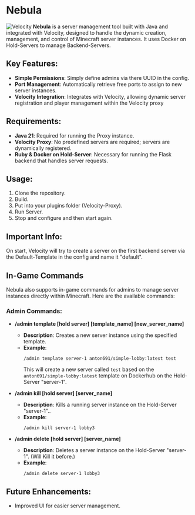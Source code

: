 # Nebula
![Velocity](https://flat.badgen.net/badge/Velocity/3.3.0/1197d1?icon=dockbit)
**Nebula** is a server management tool built with Java and integrated with Velocity, designed to handle the dynamic creation, management, and control of Minecraft server instances. It uses Docker on Hold-Servers to manage Backend-Servers.

## Key Features:
- **Simple Permissions**: Simply define admins via there UUID in the config.
- **Port Management**: Automatically retrieve free ports to assign to new server instances.
- **Velocity Integration**: Integrates with Velocity, allowing dynamic server registration and player management within the Velocity proxy 

## Requirements:
- **Java 21**: Required for running the Proxy instance.
- **Velocity Proxy**: No predefined servers are required; servers are dynamically registered.
- **Ruby & Docker on Hold-Server**: Necessary for running the Flask backend that handles server requests.

## Usage:
1. Clone the repository.
2. Build.
3. Put into your plugins folder (Velocity-Proxy).
5. Run Server.
6. Stop and configure and then start again.
   
## Important Info:
On start, Velocity will try to create a server on the first backend server via the Default-Template in the config and name it "default".

## In-Game Commands
Nebula also supports in-game commands for admins to manage server instances directly within Minecraft. Here are the available commands:

### **Admin Commands:**

- **/admin template [hold server] [template_name] [new_server_name]**  
  - **Description**: Creates a new server instance using the specified template.
  - **Example**:  
    ```
    /admin template server-1 anton691/simple-lobby:latest test
    ```
    This will create a new server called `test` based on the `anton691/simple-lobby:latest` template on Dockerhub
    on the Hold-Server "server-1".


- **/admin kill [hold server] [server_name]**  
  - **Description**: Kills a running server instance on the Hold-Server "server-1"..
  - **Example**:  
    ```
    /admin kill server-1 lobby3
    ```

- **/admin delete [hold server] [server_name]**  
  - **Description**: Deletes a server instance on the Hold-Server "server-1". (Will Kill it before.)
  - **Example**:  
    ```
    /admin delete server-1 lobby3
    ```
    
## Future Enhancements:
- Improved UI for easier server management.
